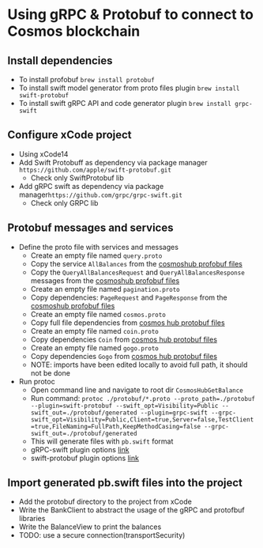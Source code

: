 # Using gRPC & Protobuf to connect to Cosmos blockchain

## Install dependencies

* To install profobuf `brew install protobuf`
* To install swift model generator from proto files plugin `brew install swift-protobuf`
* To install swift gRPC API and code generator plugin `brew install grpc-swift`

## Configure xCode project

* Using xCode14
* Add Swift Protobuff as dependency via package manager `https://github.com/apple/swift-protobuf.git`
  * Check only SwiftProtobuf lib
* Add gRPC swift as dependency via package manager`https://github.com/grpc/grpc-swift.git`
  * Check only GRPC lib

## Protobuf messages and services

* Define the proto file with services and messages
  * Create an empty file named `query.proto`
  * Copy the service `AllBalances` from the [cosmoshub profobuf files](https://buf.build/cosmos/cosmos-sdk/file/main:cosmos/bank/v1beta1/query.proto)
  * Copy the `QueryAllBalancesRequest` and `QueryAllBalancesResponse` messages from the [cosmoshub profobuf files](https://buf.build/cosmos/cosmos-sdk/file/main:cosmos/bank/v1beta1/query.proto)
  * Create an empty file named `pagination.proto`
  * Copy dependencies: `PageRequest` and `PageResponse` from the [cosmoshub profobuf files](https://buf.build/cosmos/cosmos-sdk/file/main:cosmos/base/query/v1beta1/pagination.proto)
  * Create an empty file named `cosmos.proto`
  * Copy full file dependencies from [cosmos hub protobuf files](https://buf.build/cosmos/cosmos-proto/file/main:cosmos_proto/cosmos.proto)
  * Create an empty file named `coin.proto`
  * Copy dependencies `Coin` from [cosmos hub protobuf files](https://buf.build/cosmos/cosmos-sdk/file/2f47942f13cd4ecabe7d6a34bfdac562:cosmos/base/v1beta1/coin.proto)
  * Create an empty file named `gogo.proto`
  * Copy dependencies `Gogo` from [cosmos hub protobuf files](https://buf.build/gogo/protobuf/file/main:gogoproto/gogo.proto)
  * NOTE: imports have been edited locally to avoid full path, it should not be done
* Run protoc  
  * Open command line and navigate to root dir `CosmosHubGetBalance`
  * Run command: `protoc ./protobuf/*.proto --proto_path=./protobuf --plugin=swift-protobuf --swift_opt=Visibility=Public --swift_out=./protobuf/generated --plugin=grpc-swift --grpc-swift_opt=Visibility=Public,Client=true,Server=false,TestClient=true,FileNaming=FullPath,KeepMethodCasing=false --grpc-swift_out=./protobuf/generated`
  * This will generate files with `pb.swift` format
  * gRPC-swift plugin options [link](https://github.com/grpc/grpc-swift/blob/main/docs/plugin.md)
  * swift-protobuf plugin options [link](https://github.com/apple/swift-protobuf/blob/main/Documentation/PLUGIN.md#how-to-specify-code-generation-options)

## Import generated pb.swift files into the project

* Add the protobuf directory to the project from xCode
* Write the BankClient to abstract the usage of the gRPC and protofbuf libraries
* Write the BalanceView to print the balances
* TODO: use a secure connection(transportSecurity)